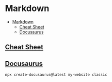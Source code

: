 # Markdown

- [Markdown](#markdown)
  - [Cheat Sheet](#cheat-sheet)
  - [Docusaurus](#docusaurus)

## [Cheat Sheet](./cheat-sheet/README.md)

## [Docusaurus](https://docusaurus.io/)

```sh
npx create-docusaurus@latest my-website classic
```
